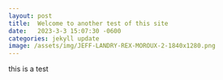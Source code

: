```yaml
---
layout: post
title:  Welcome to another test of this site
date:   2023-3-3 15:07:30 -0600
categories: jekyll update
image: /assets/img/JEFF-LANDRY-REX-MOROUX-2-1840x1280.png
---
```


this is a test
